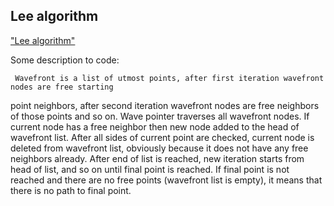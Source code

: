 Lee algorithm
----
 ["Lee algorithm"](https://en.wikipedia.org/wiki/Lee_algorithm)

  Some description to code:

     Wavefront is a list of utmost points, after first iteration wavefront nodes are free starting
point neighbors, after second iteration wavefront nodes are free neighbors of those points and so on.
Wave pointer traverses all wavefront nodes. If current node has a free neighbor then
new node added to the head of wavefront list. After all sides of current point are checked,
current node is deleted from wavefront list, obviously because it does not have any free
neighbors already. After end of list is reached, new iteration starts from head of list, and so
on until final point is reached. If final point is not reached and there are no free points
(wavefront list is empty), it means that there is no path to final point.
  